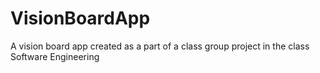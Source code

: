 # VisionBoardApp
A vision board app created as a part of a class group project in the class Software Engineering 
